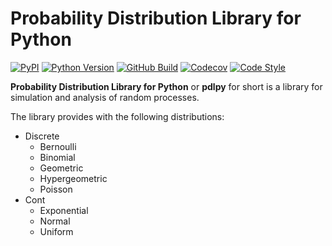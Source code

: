 # Probability Distribution Library for Python

[![PyPI](https://img.shields.io/pypi/v/pdlpy)](https://pypi.org/project/pdlpy)
[![Python Version](https://img.shields.io/pypi/pyversions/pdlpy)](https://python.org)
[![GitHub Build](https://img.shields.io/github/workflow/status/andrebienemann/pdlpy/CI)](https://github.com/andrebienemann/pdlpy/actions/workflows/ci.yml)
[![Codecov](https://img.shields.io/codecov/c/github/andrebienemann/pdlpy)](https://app.codecov.io/gh/andrebienemann/pdlpy)
[![Code Style](https://img.shields.io/badge/code%20style-black-000000.svg)](https://github.com/psf/black)

**Probability Distribution Library for Python** or **pdlpy** for short is a library for simulation and analysis of random processes.

The library provides with the following distributions:
 - Discrete
   - Bernoulli
   - Binomial
   - Geometric
   - Hypergeometric
   - Poisson
 - Cont
   - Exponential
   - Normal
   - Uniform
